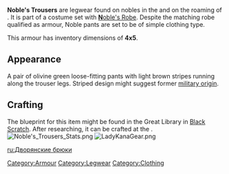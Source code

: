 **Noble's Trousers** are legwear found on nobles in the [](Noble_Circle.md) and on the roaming [](Noble_Hunter.md) of [](The_Empire.md). It is part of a costume set with
[**N**oble's Robe](Noble's_Robe.md "wikilink"). Despite the matching robe
qualified as armour, Noble pants are set to be of simple clothing type.

This armour has inventory dimensions of **4x5**.

## Appearance

A pair of olivine green loose-fitting pants with light brown stripes
running along the trouser legs. Striped design might suggest former
[military origin](https://en.wikipedia.org/wiki/Lampasse).

## Crafting

The blueprint for this item might be found in the Great Library in
[Black Scratch](Black_Scratch.md "wikilink"). After researching, it can be
crafted at the [](Clothing_Bench.md).![](Noble's_Trousers_Stats.png "Noble's_Trousers_Stats.png")
![](LadyKanaGear.png "LadyKanaGear.png")

[ru:Дворянские брюки](ru:Дворянские_брюки "wikilink")

[Category:Armour](Category:Armour "wikilink")
[Category:Legwear](Category:Legwear "wikilink")
[Category:Clothing](Category:Clothing "wikilink")